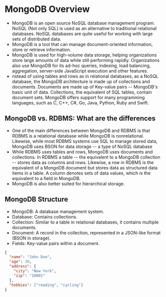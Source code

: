 # MongoDB Overview

- MongoDB is an open source NoSQL database management program. NoSQL (Not only SQL) is used as an alternative to traditional relational databases. NoSQL databases are quite useful for working with large sets of distributed data.
- MongoDB is a tool that can manage document-oriented information, store or retrieve information.
- MongoDB is used for high-volume data storage, helping organizations store large amounts of data while still performing rapidly. Organizations also use MongoDB for its ad-hoc queries, indexing, load balancing, aggregation, server-side JavaScript execution and other features.
- nstead of using tables and rows as in relational databases, as a NoSQL database, the MongoDB architecture is made up of collections and documents. Documents are made up of Key-value pairs -- MongoDB's basic unit of data. Collections, the equivalent of SQL tables, contain document sets. MongoDB offers support for many programming languages, such as C, C++, C#, Go, Java, Python, Ruby and Swift.

## MongoDB vs. RDBMS: What are the differences

- One of the main differences between MongoDB and RDBMS is that RDBMS is a relational database while MongoDB is nonrelational. Likewise, while most RDBMS systems use SQL to manage stored data, MongoDB uses BSON for data storage -- a type of NoSQL database
- While RDBMS uses tables and rows, MongoDB uses documents and collections. In RDBMS a table -- the equivalent to a MongoDB collection -- stores data as columns and rows. Likewise, a row in RDBMS is the equivalent of a MongoDB document but stores data as structured data items in a table. A column denotes sets of data values, which is the equivalent to a field in MongoDB.
- MongoDB is also better suited for hierarchical storage.

## MongoDB Structure

- MongoDB: A database management system.
- Database: Contains collections.
- Collection: Similar to a table in relational databases, it contains multiple documents.
- Document: A record in the collection, represented in a JSON-like format (BSON in storage).
- Fields: Key-value pairs within a document.

```json
{
  "name": "John Doe",
  "age": 30,
  "address": {
    "city": "New York",
    "zip": "10001"
  },
  "hobbies": ["reading", "cycling"]
}

```
